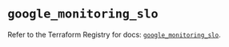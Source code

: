 # `google_monitoring_slo`

Refer to the Terraform Registry for docs: [`google_monitoring_slo`](https://registry.terraform.io/providers/hashicorp/google-beta/6.15.0/docs/resources/google_monitoring_slo).

